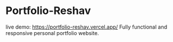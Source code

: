 # Portfolio-Reshav
live demo: https://portfolio-reshav.vercel.app/
Fully functional and responsive personal portfolio website.
